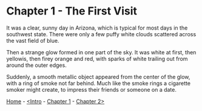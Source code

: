 # Chapter 1 - The First Visit

It was a clear, sunny day in Arizona, which is typical for most days in the southwest state. There were only a few puffy white clouds scattered across the vast field of blue.

Then a strange glow formed in one part of the sky. It was white at first, then yellowis, then firey orange and red, with sparks of white trailing out from around the outer edges.

Suddenly, a smooth metallic object appeared from the center of the glow, with a ring of smoke not far behind. Much like the smoke rings a cigarette smoker might create, to impress their friends or 
someone on a date.

[Home](https://github.com/Skatterbrainz/WelcomeToEarth/blob/main/README.md) - [<Intro](https://github.com/Skatterbrainz/WelcomeToEarth/blob/main/intro.md) - [Chapter 1](https://github.com/Skatterbrainz/WelcomeToEarth/blob/main/chapter1.md) - [Chapter 2>](https://github.com/Skatterbrainz/WelcomeToEarth/blob/main/chapter2.md)
